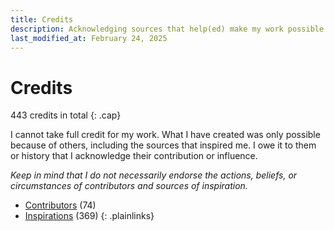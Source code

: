```yaml
---
title: Credits
description: Acknowledging sources that help(ed) make my work possible
last_modified_at: February 24, 2025
---
```


# Credits
443 credits in total
{: .cap}

I cannot take full credit for my work. What I have created was only possible because of others, including the sources that inspired me. I owe it to them or history that I acknowledge their contribution or influence.

*Keep in mind that I do not necessarily endorse the actions, beliefs, or circumstances of contributors and sources of inspiration.*

- [Contributors](/credits/contributors/) (74)
- [Inspirations](/credits/inspirations/) (369)
{: .plainlinks}